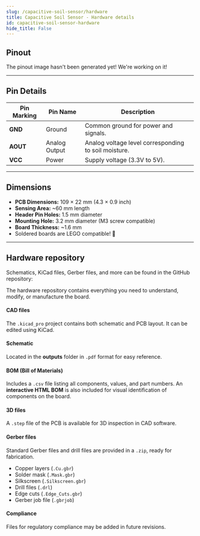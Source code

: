 ```yaml
---
slug: /capacitive-soil-sensor/hardware 
title: Capacitive Soil Sensor - Hardware details
id: capacitive-soil-sensor-hardware 
hide_title: False
---
```



## Pinout


<ErrorBox>The pinout image hasn't been generated yet! We're working on it!</ErrorBox>

---

## Pin Details

| Pin Marking | Pin Name | Description                                     |
| ----------- | -------- | ----------------------------------------------- |
| **GND**     | Ground   | Common ground for power and signals.            |
| **AOUT**    | Analog Output | Analog voltage level corresponding to soil moisture. |
| **VCC**     | Power    | Supply voltage (3.3V to 5V).                    |

---

## Dimensions

- **PCB Dimensions:** 109 × 22 mm (4.3 × 0.9 inch)
- **Sensing Area:** ~60 mm length
- **Header Pin Holes:** 1.5 mm diameter  
- **Mounting Hole:** 3.2 mm diameter (M3 screw compatible)  
- **Board Thickness:** ~1.6 mm
- Soldered boards are LEGO compatible! 🧱

---

## Hardware repository

Schematics, KiCad files, Gerber files, and more can be found in the GitHub repository:

<QuickLink 
  title="Capacitive Soil Sensor Hardware Repository" 
  description="Open-source files for PCB design, schematics, and manufacturing." 
  url="https://github.com/SolderedElectronics/Capacitive-soil-sensor-hardware-design" 
/>

The hardware repository contains everything you need to understand, modify, or manufacture the board.

#### CAD files

The `.kicad_pro` project contains both schematic and PCB layout. It can be edited using KiCad.

#### Schematic

Located in the **outputs** folder in `.pdf` format for easy reference.

#### BOM (Bill of Materials)

Includes a `.csv` file listing all components, values, and part numbers. An **interactive HTML BOM** is also included for visual identification of components on the board.

#### 3D files

A `.step` file of the PCB is available for 3D inspection in CAD software.

#### Gerber files

Standard Gerber files and drill files are provided in a `.zip`, ready for fabrication.

- Copper layers (`.Cu.gbr`)
- Solder mask (`.Mask.gbr`)
- Silkscreen (`.Silkscreen.gbr`)
- Drill files (`.drl`)
- Edge cuts (`.Edge_Cuts.gbr`)
- Gerber job file (`.gbrjob`)

#### Compliance

Files for regulatory compliance may be added in future revisions.

